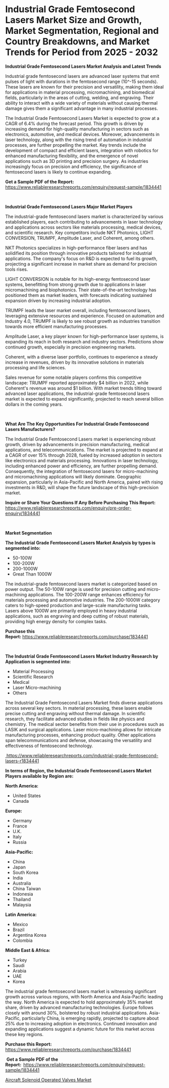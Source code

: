 <p><h1>Industrial Grade Femtosecond Lasers Market Size and Growth, Market Segmentation, Regional and Country Breakdowns, and Market Trends for Period from 2025 -  2032</h1></p><p><strong>Industrial Grade Femtosecond Lasers Market Analysis and Latest Trends</strong></p>
<p><p>Industrial grade femtosecond lasers are advanced laser systems that emit pulses of light with durations in the femtosecond range (10^-15 seconds). These lasers are known for their precision and versatility, making them ideal for applications in material processing, micromachining, and biomedical fields, particularly in the areas of cutting, welding, and engraving. Their ability to interact with a wide variety of materials without causing thermal damage gives them a significant advantage in many industrial processes.</p><p>The Industrial Grade Femtosecond Lasers Market is expected to grow at a CAGR of 6.4% during the forecast period. This growth is driven by increasing demand for high-quality manufacturing in sectors such as electronics, automotive, and medical devices. Moreover, advancements in laser technology, along with the rising trend of automation in industrial processes, are further propelling the market. Key trends include the development of compact and efficient lasers, integration with robotics for enhanced manufacturing flexibility, and the emergence of novel applications such as 3D printing and precision surgery. As industries increasingly focus on precision and efficiency, the significance of femtosecond lasers is likely to continue expanding.</p></p>
<p><strong>Get a Sample PDF of the Report:&nbsp;</strong> <a href="https://www.reliableresearchreports.com/enquiry/request-sample/1834441?utm_campaign=3386&utm_medium=2&utm_source=Github&utm_content=ia&utm_term=12042025&utm_id=industrial-grade-femtosecond-lasers">https://www.reliableresearchreports.com/enquiry/request-sample/1834441</a></p>
<p>&nbsp;</p>
<p><strong>Industrial Grade Femtosecond Lasers Major Market Players</strong></p>
<p><p>The industrial-grade femtosecond lasers market is characterized by various established players, each contributing to advancements in laser technology and applications across sectors like materials processing, medical devices, and scientific research. Key competitors include NKT Photonics, LIGHT CONVERSION, TRUMPF, Amplitude Laser, and Coherent, among others.</p><p>NKT Photonics specializes in high-performance fiber lasers and has solidified its position through innovative products tailored for industrial applications. The company's focus on R&D is expected to fuel its growth, projecting a significant increase in market share as demand for precision tools rises.</p><p>LIGHT CONVERSION is notable for its high-energy femtosecond laser systems, benefitting from strong growth due to applications in laser micromachining and biophotonics. Their state-of-the-art technology has positioned them as market leaders, with forecasts indicating sustained expansion driven by increasing industrial adoption.</p><p>TRUMPF leads the laser market overall, including femtosecond lasers, leveraging extensive resources and experience. Focused on automation and Industry 4.0, TRUMPF is likely to see robust growth as industries transition towards more efficient manufacturing processes.</p><p>Amplitude Laser, a key player known for high-performance laser systems, is expanding its reach in both research and industry sectors. Predictions show continued growth, especially in precision engineering markets.</p><p>Coherent, with a diverse laser portfolio, continues to experience a steady increase in revenues, driven by its innovative solutions in materials processing and life sciences.</p><p>Sales revenue for some notable players confirms this competitive landscape: TRUMPF reported approximately $4 billion in 2022, while Coherent's revenue was around $1 billion. With market trends tilting toward advanced laser applications, the industrial-grade femtosecond lasers market is expected to expand significantly, projected to reach several billion dollars in the coming years.</p></p>
<p>&nbsp;</p>
<p><strong>What Are The Key Opportunities For Industrial Grade Femtosecond Lasers Manufacturers?</strong></p>
<p><p>The Industrial Grade Femtosecond Lasers market is experiencing robust growth, driven by advancements in precision manufacturing, medical applications, and telecommunications. The market is projected to expand at a CAGR of over 15% through 2028, fueled by increased adoption in sectors like electronics and materials processing. Innovations in laser technology, including enhanced power and efficiency, are further propelling demand. Consequently, the integration of femtosecond lasers for micro-machining and micromachining applications will likely dominate. Geographic expansion, particularly in Asia-Pacific and North America, paired with rising investments in R&D, will shape the future landscape of this high-precision market.</p></p>
<p><strong>Inquire or Share Your Questions If Any Before Purchasing This Report:</strong> <a href="https://www.reliableresearchreports.com/enquiry/pre-order-enquiry/1834441?utm_campaign=3386&utm_medium=2&utm_source=Github&utm_content=ia&utm_term=12042025&utm_id=industrial-grade-femtosecond-lasers">https://www.reliableresearchreports.com/enquiry/pre-order-enquiry/1834441</a></p>
<p>&nbsp;</p>
<p><strong>Market Segmentation</strong></p>
<p><strong>The Industrial Grade Femtosecond Lasers Market Analysis by types is segmented into:</strong></p>
<p><ul><li>50-100W</li><li>100-200W</li><li>200-1000W</li><li>Great Than 1000W</li></ul></p>
<p><p>The industrial-grade femtosecond lasers market is categorized based on power output. The 50-100W range is used for precision cutting and micro-machining applications. The 100-200W range enhances efficiency for materials processing and automotive industries. The 200-1000W category caters to high-speed production and large-scale manufacturing tasks. Lasers above 1000W are primarily employed in heavy industrial applications, such as engraving and deep cutting of robust materials, providing high energy density for complex tasks.</p></p>
<p><strong>Purchase this Report:&nbsp;</strong><a href="https://www.reliableresearchreports.com/purchase/1834441?utm_campaign=3386&utm_medium=2&utm_source=Github&utm_content=ia&utm_term=12042025&utm_id=industrial-grade-femtosecond-lasers">https://www.reliableresearchreports.com/purchase/1834441</a></p>
<p>&nbsp;</p>
<p><strong>The Industrial Grade Femtosecond Lasers Market Industry Research by Application is segmented into:</strong></p>
<p><ul><li>Material Processing</li><li>Scientific Research</li><li>Medical</li><li>Laser Micro-machining</li><li>Others</li></ul></p>
<p><p>The Industrial Grade Femtosecond Lasers Market finds diverse applications across several key sectors. In material processing, these lasers enable precise cutting and engraving without thermal damage. In scientific research, they facilitate advanced studies in fields like physics and chemistry. The medical sector benefits from their use in procedures such as LASIK and surgical applications. Laser micro-machining allows for intricate manufacturing processes, enhancing product quality. Other applications span telecommunications and defense, showcasing the versatility and effectiveness of femtosecond technology.</p></p>
<p><a href="https://www.reliableresearchreports.com/industrial-grade-femtosecond-lasers-r1834441?utm_campaign=3386&utm_medium=2&utm_source=Github&utm_content=ia&utm_term=12042025&utm_id=industrial-grade-femtosecond-lasers">&nbsp;https://www.reliableresearchreports.com/industrial-grade-femtosecond-lasers-r1834441</a></p>
<p><strong>In terms of Region, the Industrial Grade Femtosecond Lasers Market Players available by Region are:</strong></p>
<p>
    <p> <strong> North America: </strong>
        <ul>
            <li>United States</li>
            <li>Canada</li>
        </ul>
        </p> 
    <p> <strong> Europe: </strong>
        <ul>
            <li>Germany</li>
            <li>France</li>
            <li>U.K.</li>
            <li>Italy</li>
            <li>Russia</li>
        </ul>
        </p> 
    <p> <strong> Asia-Pacific: </strong>
        <ul>
            <li>China</li>
            <li>Japan</li>
            <li>South Korea</li>
            <li>India</li>
            <li>Australia</li>
            <li>China Taiwan</li>
            <li>Indonesia</li>
            <li>Thailand</li>
            <li>Malaysia</li>
        </ul>
        </p> 
    <p> <strong> Latin America: </strong>
        <ul>
            <li>Mexico</li>
            <li>Brazil</li>
            <li>Argentina Korea</li>
            <li>Colombia</li>
        </ul>
        </p> 
    <p> <strong> Middle East & Africa: </strong>
        <ul>
            <li>Turkey</li>
            <li>Saudi</li>
            <li>Arabia</li>
            <li>UAE</li>
            <li>Korea</li>
        </ul>
    </p>
    </p>
<p><p>The industrial grade femtosecond lasers market is witnessing significant growth across various regions, with North America and Asia-Pacific leading the way. North America is expected to hold approximately 35% market share, driven by advanced manufacturing technologies. Europe follows closely with around 30%, bolstered by robust industrial applications. Asia-Pacific, particularly China, is emerging rapidly, projected to capture about 25% due to increasing adoption in electronics. Continued innovation and expanding applications suggest a dynamic future for this market across these key regions.</p></p>
<p><strong>Purchase this Report: </strong><a href="https://www.reliableresearchreports.com/purchase/1834441?utm_campaign=3386&utm_medium=2&utm_source=Github&utm_content=ia&utm_term=12042025&utm_id=industrial-grade-femtosecond-lasers">https://www.reliableresearchreports.com/purchase/1834441</a></p>
<p>&nbsp;<strong>Get a Sample PDF of the Report:&nbsp;&nbsp;</strong><a href="https://www.reliableresearchreports.com/enquiry/request-sample/1834441?utm_campaign=3386&utm_medium=2&utm_source=Github&utm_content=ia&utm_term=12042025&utm_id=industrial-grade-femtosecond-lasers">https://www.reliableresearchreports.com/enquiry/request-sample/1834441</a></p>
<p><strong></strong></p>
<p><p><a href="https://github.com/bartzthateis/Market-Research-Report-List-1/blob/main/aircraft-solenoid-operated-valves-market.md?utm_campaign=3386&utm_medium=2&utm_source=Github&utm_content=ia&utm_term=12042025&utm_id=industrial-grade-femtosecond-lasers">Aircraft Solenoid Operated Valves Market</a></p></p>